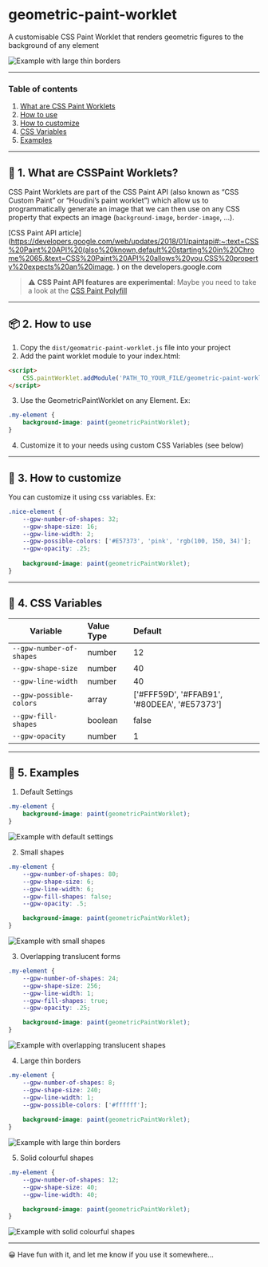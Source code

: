 # geometric-paint-worklet
A customisable CSS Paint Worklet that renders geometric figures to the background of any element

![Example with large thin borders](images/site_capture.gif)

---
### Table of contents
1. [What are CSS Paint Worklets](#-1-what-are-csspaint-worklets)
2. [How to use](#-2-how-to-use)
3. [How to customize](#-3-how-to-customize)
4. [CSS Variables](#-4-css-variables)
5. [Examples](#-5-examples)

---

## 🧪 1. What are CSSPaint Worklets?
CSS Paint Worklets are part of the CSS Paint API (also known as “CSS Custom Paint” or “Houdini’s paint worklet”) which allow us to programmatically generate an image that we can then use on any CSS property that expects an image (`background-image`, `border-image`, ...).

[CSS Paint API article](https://developers.google.com/web/updates/2018/01/paintapi#:~:text=CSS%20Paint%20API%20(also%20known,default%20starting%20in%20Chrome%2065.&text=CSS%20Paint%20API%20allows%20you,CSS%20property%20expects%20an%20image.
) on the developers.google.com


> ⚠️ **CSS Paint API features are experimental**: Maybe you need to take a look at the [CSS Paint Polyfill](https://github.com/GoogleChromeLabs/css-paint-polyfill)

---

## 📦 2. How to use
1. Copy the `dist/geomatric-paint-worklet.js` file into your project
2. Add the paint worklet module to your index.html:
```html
<script>
    CSS.paintWorklet.addModule('PATH_TO_YOUR_FILE/geometric-paint-worklet.js');
</script>
```
3. Use the GeometricPaintWorklet on any Element. Ex:
```css
.my-element {
    background-image: paint(geometricPaintWorklet);
}
```
4. Customize it to your needs using custom CSS Variables (see below)

---

## 💈 3. How to customize
You can customize it using css variables. Ex:
```css
.nice-element {
    --gpw-number-of-shapes: 32;
    --gpw-shape-size: 16;
    --gpw-line-width: 2;
    --gpw-possible-colors: ['#E57373', 'pink', 'rgb(100, 150, 34)'];
    --gpw-opacity: .25;
    
    background-image: paint(geometricPaintWorklet);
}
```

---

## 🦖 4. CSS Variables
| Variable                  | Value Type    | Default  |
| ------------------------- |:------------- | :--------|
| `--gpw-number-of-shapes`  | number        | 12       |
| `--gpw-shape-size`        | number        | 40       |
| `--gpw-line-width`        | number        | 40       |
| `--gpw-possible-colors`   | array         | ['#FFF59D', '#FFAB91', '#80DEEA', '#E57373']      |
| `--gpw-fill-shapes`       | boolean       | false    |
| `--gpw-opacity`           | number        | 1        |

---

## 📸 5. Examples
1. Default Settings
```css
.my-element {
    background-image: paint(geometricPaintWorklet);
}
```
![Example with default settings](images/example_1.jpg)

2. Small shapes
```css
.my-element {
    --gpw-number-of-shapes: 80;
    --gpw-shape-size: 6;
    --gpw-line-width: 6;
    --gpw-fill-shapes: false;
    --gpw-opacity: .5;

    background-image: paint(geometricPaintWorklet);
}
```
![Example with small shapes](images/example_2.jpg)

3. Overlapping translucent forms
```css
.my-element {
    --gpw-number-of-shapes: 24;
    --gpw-shape-size: 256;
    --gpw-line-width: 1;
    --gpw-fill-shapes: true;
    --gpw-opacity: .25;

    background-image: paint(geometricPaintWorklet);
}
```
![Example with overlapping translucent shapes](images/example_3.jpg)

4. Large thin borders
```css
.my-element {
    --gpw-number-of-shapes: 8;
    --gpw-shape-size: 240;
    --gpw-line-width: 1;
    --gpw-possible-colors: ['#ffffff'];
    
    background-image: paint(geometricPaintWorklet);
}
```
![Example with large thin borders](images/example_4.jpg)

5. Solid colourful shapes
```css
.my-element {
    --gpw-number-of-shapes: 12;
    --gpw-shape-size: 40;
    --gpw-line-width: 40;

    background-image: paint(geometricPaintWorklet);
}
```
![Example with solid colourful shapes](images/example_5.jpg)

---

😀 Have fun with it, and let me know if you use it somewhere...
